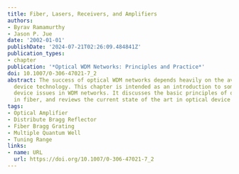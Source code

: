 ```yaml
---
title: Fiber, Lasers, Receivers, and Amplifiers
authors:
- Byrav Ramamurthy
- Jason P. Jue
date: '2002-01-01'
publishDate: '2024-07-21T02:26:09.484841Z'
publication_types:
- chapter
publication: '*Optical WDM Networks: Principles and Practice*'
doi: 10.1007/0-306-47021-7_2
abstract: The success of optical WDM networks depends heavily on the available optical
  device technology. This chapter is intended as an introduction to some of the optical
  device issues in WDM networks. It discusses the basic principles of optical transmission
  in fiber, and reviews the current state of the art in optical device technology.
tags:
- Optical Amplifier
- Distribute Bragg Reflector
- Fiber Bragg Grating
- Multiple Quantum Well
- Tuning Range
links:
- name: URL
  url: https://doi.org/10.1007/0-306-47021-7_2
---
```

